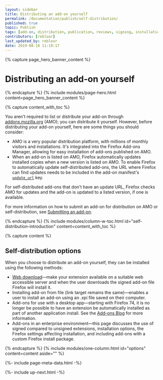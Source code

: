 ```yaml
---
layout: sidebar
title: Distributing an add-on yourself
permalink: /documentation/publish/self-distribution/
published: true
topic: Publish
tags: [add-on, distribution, publication, reviews, signing, installation]
contributors: [rebloor]
last_updated_by: rebloor
date: 2019-08-18 11:19:17
---
```


<!-- Page Hero Banner -->

{% capture page_hero_banner_content %}

# Distributing an add-on yourself

{% endcapture %}
{% include modules/page-hero.html
	content=page_hero_banner_content
%}

<!-- END: Page Hero Banner -->

<!-- Content with Table of Contents Module -->

{% capture content_with_toc %}

You aren't required to list or distribute your add-on through [addons.mozilla.org](https://addons.mozilla.org) (AMO); you can distribute it yourself. However, before distributing your add-on yourself, here are some things you should consider:

- AMO is a very popular distribution platform, with millions of monthly visitors and installations. It's integrated into the Firefox Add-ons Manager, allowing for easy installation of add-ons published on AMO.
- When an add-on is listed on AMO, Firefox automatically updates installed copies when a new version is listed on AMO. To enable Firefox to automatically update self-distributed add-ons, the URL where Firefox can find updates needs to be included in the add-on manifest's [`update_url`](/documentation/manage/updating-your-extension/#enable-update) key.

For self-distributed add-ons that don't have an update URL, Firefox checks AMO for updates and the add-on is updated to a listed version, if one is available.

For more information on how to submit an add-on for distribution on AMO or self-distribution, see [Submitting an add-on](/documentation/publish/submitting-an-add-on/).

{% endcapture %}
{% include modules/column-w-toc.html
	id="self-distribution-introduction"
	content=content_with_toc
%}

<!-- END: Content with Table of Contents -->

<!-- Single Column Body Module -->

{% capture content %}

## Self-distribution options

When you choose to distribute an add-on yourself, they can be installed using the following methods:

- [Web download](https://github.com/mozilla/extension-workshop/blob/master/documentation/publish/submitting-an-add-on.md#self-distribution)—make your extension available on a suitable web accessible server and when the user downloads the signed add-on file Firefox will install it.
- Installing add-on from file (link target remains the same)—enables a user to install an add-on using an .xpi file saved on their computer.
- Add-ons for use with a desktop app—starting with Firefox 74, it is no longer be possible to have an extension be automatically installed as part of another application install. See the [Add-ons Blog](https://blog.mozilla.org/addons/2020/03/10/support-for-extension-sideloading-has-ended/) for more information.
- Add-ons in an enterprise environment—this page discusses the use of signed compared to unsigned extensions, installation options, the Firefox settings affecting installation, and including add-ons with a custom Firefox install package.

{% endcapture %}
{% include modules/one-column.html
  id="options"
  content=content
  aside=""
%}

<!-- END: Single Column Body Module -->

<!-- Meta Data -->

{%- include page-meta-data.html -%}

<!-- END: Meta Data -->

<!-- Up Next -->

{%- include up-next.html -%}

<!-- END: Up Next -->
